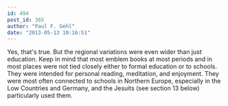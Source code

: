 ```yaml
---
id: 494
post_id: 365
author: "Paul F. Gehl"
date: "2013-05-13 10:16:51"
---
```

Yes, that's true. But the regional variations were even wider than just education. Keep in mind that most emblem books at most periods and in most places were not tied closely either to formal education or to schools. They were intended for personal reading, meditation, and enjoyment. They were most often connected to schools in Northern Europe, especially in the Low Countries and Germany, and the Jesuits (see section 13 below) particularly used them.

